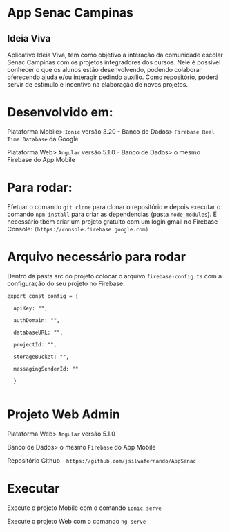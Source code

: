 # App Senac Campinas
## Ideia Viva

Aplicativo Ideia Viva, tem como objetivo a interação da comunidade escolar Senac Campinas com os projetos integradores dos cursos.
Nele é possível conhecer o que os alunos estão desenvolvendo, podendo colaborar oferecendo ajuda e/ou interagir pedindo auxílio.
Como repositório, poderá servir de estímulo e incentivo na elaboração de novos projetos.

# Desenvolvido em:
Plataforma Mobile> ``Ionic`` versão 3.20 -
Banco de Dados> ``Firebase Real Time Database`` da Google

Plataforma Web> ``Angular`` versão 5.1.0 - 
Banco de Dados> o mesmo Firebase do App Mobile

# Para rodar:
Efetuar o comando ``git clone`` para clonar o repositório e depois executar o comando ``npm install`` para criar as dependencias (pasta ``node_modules``).
É necessário tbém criar um projeto gratuito com um login gmail no Firebase Console:
``(https://console.firebase.google.com)``

# Arquivo necessário para rodar
Dentro da pasta src do projeto colocar o arquivo ``firebase-config.ts`` com a configuração do seu projeto no Firebase.

```
export const config = {

  apiKey: "",
  
  authDomain: "",
  
  databaseURL: "",
  
  projectId: "",
  
  storageBucket: "",
  
  messagingSenderId: ""
  
  }   
  
```

# Projeto Web Admin 
Plataforma Web> ``Angular`` versão 5.1.0

Banco de Dados> o mesmo ``Firebase`` do App Mobile

Repositório Github - `https://github.com/jsilvafernando/AppSenac`

# Executar
Execute o projeto Mobile com o comando ``ionic serve``

Execute o projeto Web com o comando ``ng serve``


